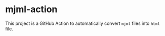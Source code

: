 # mjml-action

This project is a GitHub Action to automatically convert `mjml` files into `html` file. 

